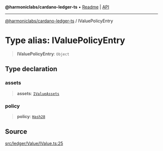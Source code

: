 **@harmoniclabs/cardano-ledger-ts** • [Readme](../Introduction.md) \| [API](../globals.md)

***

[@harmoniclabs/cardano-ledger-ts](../Introduction.md) / IValuePolicyEntry

# Type alias: IValuePolicyEntry

> **IValuePolicyEntry**: `Object`

## Type declaration

### assets

> **assets**: [`IValueAssets`](IValueAssets.md)

### policy

> **policy**: [`Hash28`](../classes/Hash28.md)

## Source

[src/ledger/Value/IValue.ts:25](https://github.com/HarmonicLabs/cardano-ledger-ts/blob/d1659b0/src/ledger/Value/IValue.ts#L25)

